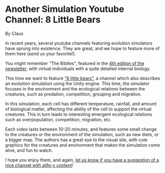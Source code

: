 # Another Simulation Youtube Channel: 8 Little Bears
By Claus

In recent years, several youtube channels featuring evolution simulators 
have sprung into existence. They are great, and we hope to feature more of 
them here (send us your favorite!).

You might remember "The Bibites", featured in the [4th edition of the newsletter](https://alife-newsletter.github.io/Newsletter/edition_004.html), with virtual individuals with a quite detailed internal biology.

This time we want to feature ["8 little bears"](https://www.youtube.com/@EightLittleBears), a channel which also describes an evolution simulation using the Unity engine. This time, the simulator focuses in the environment and the ecological relations between the creatures, such as predation, competition, grouping and migration. 

In this simulation, each cell has different temperature, rainfall, and amount of biological matter, affecting the ability of the cell to support the virtual creatures. This in turn leads to interesting emergent ecological relations such as overpopulation, competition, migration, etc.

Each video lasts between 10-20 minutes, and features some small change to the creatures or the environment of the simulation, such as new diets, or a bigger map. The authors has a great eye to the visual site, with cute graphics for the creatures and environment that makes the simulation come alive, and fun to watch.

I hope you enjoy them, and again, [let us know if you have a suggestion of a nice channel with alife-y content](https://forms.gle/jv7FdtdbWVTaTFGd9)!